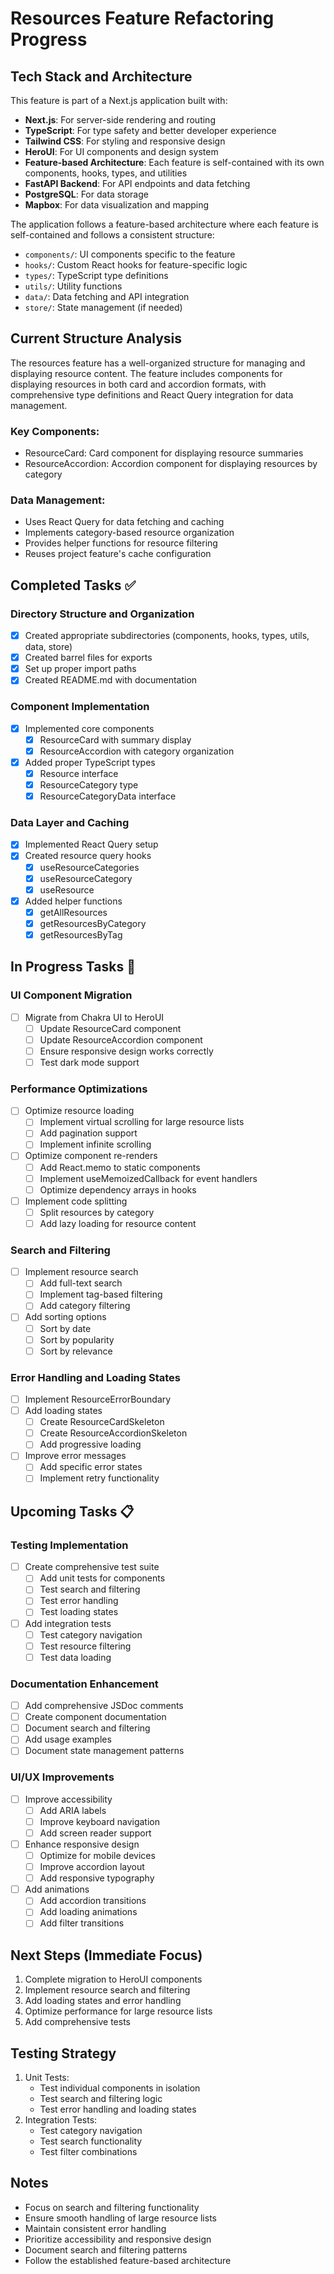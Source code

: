 # Resources Feature Refactoring Progress

## Tech Stack and Architecture

This feature is part of a Next.js application built with:
- **Next.js**: For server-side rendering and routing
- **TypeScript**: For type safety and better developer experience
- **Tailwind CSS**: For styling and responsive design
- **HeroUI**: For UI components and design system
- **Feature-based Architecture**: Each feature is self-contained with its own components, hooks, types, and utilities
- **FastAPI Backend**: For API endpoints and data fetching
- **PostgreSQL**: For data storage
- **Mapbox**: For data visualization and mapping

The application follows a feature-based architecture where each feature is self-contained and follows a consistent structure:
- `components/`: UI components specific to the feature
- `hooks/`: Custom React hooks for feature-specific logic
- `types/`: TypeScript type definitions
- `utils/`: Utility functions
- `data/`: Data fetching and API integration
- `store/`: State management (if needed)

## Current Structure Analysis

The resources feature has a well-organized structure for managing and displaying resource content. The feature includes components for displaying resources in both card and accordion formats, with comprehensive type definitions and React Query integration for data management.

### Key Components:
- ResourceCard: Card component for displaying resource summaries
- ResourceAccordion: Accordion component for displaying resources by category

### Data Management:
- Uses React Query for data fetching and caching
- Implements category-based resource organization
- Provides helper functions for resource filtering
- Reuses project feature's cache configuration

## Completed Tasks ✅

### Directory Structure and Organization
- [x] Created appropriate subdirectories (components, hooks, types, utils, data, store)
- [x] Created barrel files for exports
- [x] Set up proper import paths
- [x] Created README.md with documentation

### Component Implementation
- [x] Implemented core components
  - [x] ResourceCard with summary display
  - [x] ResourceAccordion with category organization
- [x] Added proper TypeScript types
  - [x] Resource interface
  - [x] ResourceCategory type
  - [x] ResourceCategoryData interface

### Data Layer and Caching
- [x] Implemented React Query setup
- [x] Created resource query hooks
  - [x] useResourceCategories
  - [x] useResourceCategory
  - [x] useResource
- [x] Added helper functions
  - [x] getAllResources
  - [x] getResourcesByCategory
  - [x] getResourcesByTag

## In Progress Tasks 🚧

### UI Component Migration
- [ ] Migrate from Chakra UI to HeroUI
  - [ ] Update ResourceCard component
  - [ ] Update ResourceAccordion component
  - [ ] Ensure responsive design works correctly
  - [ ] Test dark mode support

### Performance Optimizations
- [ ] Optimize resource loading
  - [ ] Implement virtual scrolling for large resource lists
  - [ ] Add pagination support
  - [ ] Implement infinite scrolling
- [ ] Optimize component re-renders
  - [ ] Add React.memo to static components
  - [ ] Implement useMemoizedCallback for event handlers
  - [ ] Optimize dependency arrays in hooks
- [ ] Implement code splitting
  - [ ] Split resources by category
  - [ ] Add lazy loading for resource content

### Search and Filtering
- [ ] Implement resource search
  - [ ] Add full-text search
  - [ ] Implement tag-based filtering
  - [ ] Add category filtering
- [ ] Add sorting options
  - [ ] Sort by date
  - [ ] Sort by popularity
  - [ ] Sort by relevance

### Error Handling and Loading States
- [ ] Implement ResourceErrorBoundary
- [ ] Add loading states
  - [ ] Create ResourceCardSkeleton
  - [ ] Create ResourceAccordionSkeleton
  - [ ] Add progressive loading
- [ ] Improve error messages
  - [ ] Add specific error states
  - [ ] Implement retry functionality

## Upcoming Tasks 📋

### Testing Implementation
- [ ] Create comprehensive test suite
  - [ ] Add unit tests for components
  - [ ] Test search and filtering
  - [ ] Test error handling
  - [ ] Test loading states
- [ ] Add integration tests
  - [ ] Test category navigation
  - [ ] Test resource filtering
  - [ ] Test data loading

### Documentation Enhancement
- [ ] Add comprehensive JSDoc comments
- [ ] Create component documentation
- [ ] Document search and filtering
- [ ] Add usage examples
- [ ] Document state management patterns

### UI/UX Improvements
- [ ] Improve accessibility
  - [ ] Add ARIA labels
  - [ ] Improve keyboard navigation
  - [ ] Add screen reader support
- [ ] Enhance responsive design
  - [ ] Optimize for mobile devices
  - [ ] Improve accordion layout
  - [ ] Add responsive typography
- [ ] Add animations
  - [ ] Add accordion transitions
  - [ ] Add loading animations
  - [ ] Add filter transitions

## Next Steps (Immediate Focus)
1. Complete migration to HeroUI components
2. Implement resource search and filtering
3. Add loading states and error handling
4. Optimize performance for large resource lists
5. Add comprehensive tests

## Testing Strategy
1. Unit Tests:
   - Test individual components in isolation
   - Test search and filtering logic
   - Test error handling and loading states
2. Integration Tests:
   - Test category navigation
   - Test search functionality
   - Test filter combinations

## Notes
- Focus on search and filtering functionality
- Ensure smooth handling of large resource lists
- Maintain consistent error handling
- Prioritize accessibility and responsive design
- Document search and filtering patterns
- Follow the established feature-based architecture 